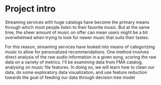 # Project intro

Streaming services with huge catalogs have become the primary means through which most people listen to their favorite music. But at the same time, the sheer amount of music on offer can mean users might be a bit overwhelmed when trying to look for newer music that suits their tastes.

For this reason, streaming services have looked into means of categorizing music to allow for personalized recommendations. One method involves direct analysis of the raw audio information in a given song, scoring the raw data on a variety of metrics. I'll be examining data from FMA catalog, analysing on music file features. In doing so, we will learn how to clean our data, do some exploratory data visualization, and use feature reduction towards the goal of feeding our data through decision tree model
